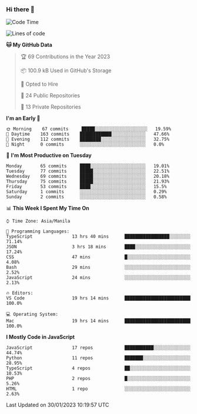 ### Hi there 👋

<!--START_SECTION:waka-->
![Code Time](http://img.shields.io/badge/Code%20Time-34%20hrs%2039%20mins-blue)

![Lines of code](https://img.shields.io/badge/From%20Hello%20World%20I%27ve%20Written-73%20Thousand%20lines%20of%20code-blue)

**🐱 My GitHub Data** 

> 🏆 69 Contributions in the Year 2023
 > 
> 📦 100.9 kB Used in GitHub's Storage 
 > 
> 💼 Opted to Hire
 > 
> 📜 24 Public Repositories 
 > 
> 🔑 13 Private Repositories  
 > 
**I'm an Early 🐤** 

```text
🌞 Morning    67 commits     █████░░░░░░░░░░░░░░░░░░░░   19.59% 
🌆 Daytime    163 commits    ████████████░░░░░░░░░░░░░   47.66% 
🌃 Evening    112 commits    ████████░░░░░░░░░░░░░░░░░   32.75% 
🌙 Night      0 commits      ░░░░░░░░░░░░░░░░░░░░░░░░░   0.0%

```
📅 **I'm Most Productive on Tuesday** 

```text
Monday       65 commits     ████░░░░░░░░░░░░░░░░░░░░░   19.01% 
Tuesday      77 commits     █████░░░░░░░░░░░░░░░░░░░░   22.51% 
Wednesday    69 commits     █████░░░░░░░░░░░░░░░░░░░░   20.18% 
Thursday     75 commits     █████░░░░░░░░░░░░░░░░░░░░   21.93% 
Friday       53 commits     ████░░░░░░░░░░░░░░░░░░░░░   15.5% 
Saturday     1 commits      ░░░░░░░░░░░░░░░░░░░░░░░░░   0.29% 
Sunday       2 commits      ░░░░░░░░░░░░░░░░░░░░░░░░░   0.58%

```


📊 **This Week I Spent My Time On** 

```text
⌚︎ Time Zone: Asia/Manila

💬 Programming Languages: 
TypeScript               13 hrs 40 mins      █████████████████░░░░░░░░   71.14% 
JSON                     3 hrs 18 mins       ████░░░░░░░░░░░░░░░░░░░░░   17.24% 
CSS                      47 mins             █░░░░░░░░░░░░░░░░░░░░░░░░   4.08% 
Bash                     29 mins             ░░░░░░░░░░░░░░░░░░░░░░░░░   2.52% 
JavaScript               24 mins             ░░░░░░░░░░░░░░░░░░░░░░░░░   2.13%

🔥 Editors: 
VS Code                  19 hrs 14 mins      █████████████████████████   100.0%

💻 Operating System: 
Mac                      19 hrs 14 mins      █████████████████████████   100.0%

```

**I Mostly Code in JavaScript** 

```text
JavaScript               17 repos            ███████████░░░░░░░░░░░░░░   44.74% 
Python                   11 repos            ███████░░░░░░░░░░░░░░░░░░   28.95% 
TypeScript               4 repos             ██░░░░░░░░░░░░░░░░░░░░░░░   10.53% 
PHP                      2 repos             █░░░░░░░░░░░░░░░░░░░░░░░░   5.26% 
HTML                     1 repo              ░░░░░░░░░░░░░░░░░░░░░░░░░   2.63%

```



 Last Updated on 30/01/2023 10:19:57 UTC
<!--END_SECTION:waka-->
